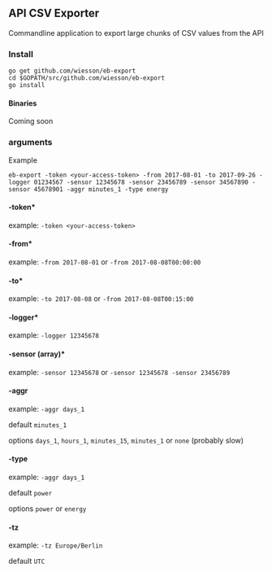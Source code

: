## API CSV Exporter

Commandline application to export large chunks of CSV values from the API

### Install

```
go get github.com/wiesson/eb-export
cd $GOPATH/src/github.com/wiesson/eb-export
go install
```

#### Binaries

Coming soon

### arguments

Example

```
eb-export -token <your-access-token> -from 2017-08-01 -to 2017-09-26 -logger 01234567 -sensor 12345678 -sensor 23456789 -sensor 34567890 -sensor 45678901 -aggr minutes_1 -type energy
```

#### -token\*

example: `-token <your-access-token>`

#### -from\*

example: `-from 2017-08-01` or `-from 2017-08-08T00:00:00`

#### -to\*

example: `-to 2017-08-08` or `-from 2017-08-08T00:15:00`

#### -logger\*

example: `-logger 12345678`

#### -sensor (array)\*

example: `-sensor 12345678` or `-sensor 12345678 -sensor 23456789`

#### -aggr

example: `-aggr days_1`

default `minutes_1`

options `days_1`, `hours_1`, `minutes_15`, `minutes_1` or `none` (probably slow)

#### -type

example: `-aggr days_1`

default `power`

options `power` or `energy`

#### -tz

example: `-tz Europe/Berlin`

default `UTC`
